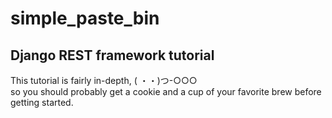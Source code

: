 # simple_paste_bin
Django REST framework tutorial
-------------------------------

This tutorial is fairly in-depth,  ( ・・)つ-○○○ <br/>
so you should probably get a cookie and a cup of your favorite brew before getting started. 

